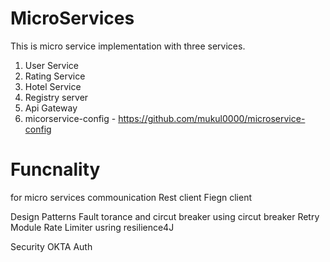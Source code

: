 # MicroServices
This is micro service implementation with three services.

1. User Service
2. Rating Service 
3. Hotel Service 
4. Registry server
5. Api Gateway
6. micorservice-config    - https://github.com/mukul0000/microservice-config

# Funcnality 
   
   for micro services commounication
    Rest client
    Fiegn client
    
   Design Patterns 
     Fault torance and circut breaker using circut breaker
     Retry Module 
     Rate Limiter usring resilience4J
     
   Security 
     OKTA Auth 
     
     

